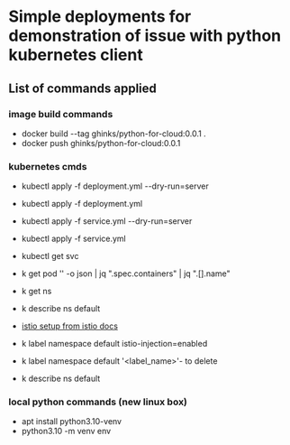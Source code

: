 # Simple deployments for demonstration of issue with python kubernetes client 

## List of commands applied 
### image build commands
- docker build --tag ghinks/python-for-cloud:0.0.1 .
- docker push ghinks/python-for-cloud:0.0.1

### kubernetes cmds
- kubectl apply -f deployment.yml --dry-run=server
- kubectl apply -f deployment.yml
- kubectl apply -f service.yml --dry-run=server
- kubectl apply -f service.yml
- kubectl get svc
- k get pod '<pod-name>' -o json | jq ".spec.containers" | jq ".[].name"

- k get ns
- k describe ns default
- [istio setup from istio docs](https://istio.io/latest/docs/setup/getting-started/)
- k label namespace default istio-injection=enabled
- k label namespace default '<label_name>'- to delete
- k describe ns default

### local python commands (new linux box)
- apt install python3.10-venv
- python3.10 -m venv env
